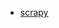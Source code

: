 
* [scrapy](http://baike.baidu.com/link?url=4z56N07UJ4ESI8w6BKLIifKQde_Irsr6CpWFDVj4W9puHAjQf1B7Tqpsdnr_KdBkYdnbBt1cjSB2eHPH5kdr3_)
